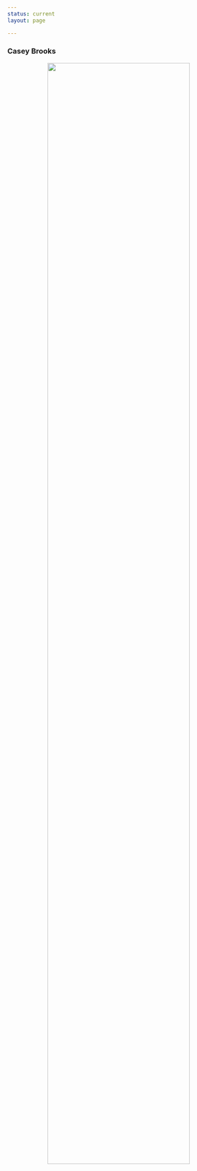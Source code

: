 ```yaml
---
status: current
layout: page

---
```


### Casey Brooks

<center> <img src="{{site.baseurl}}/assets/images/PropaneIce.jpg" width="80%"> </center>

